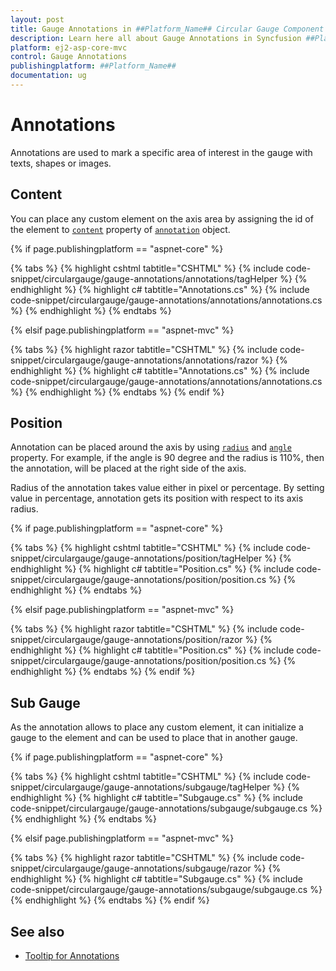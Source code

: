 ```yaml
---
layout: post
title: Gauge Annotations in ##Platform_Name## Circular Gauge Component
description: Learn here all about Gauge Annotations in Syncfusion ##Platform_Name## Circular Gauge component of Syncfusion Essential JS 2 and more.
platform: ej2-asp-core-mvc
control: Gauge Annotations
publishingplatform: ##Platform_Name##
documentation: ug
---
```


# Annotations

Annotations are used to mark a specific area of interest in the gauge with texts, shapes or images.

## Content

You can place any custom element on the axis area by assigning the id of the element to [`content`](https://help.syncfusion.com/cr/aspnetcore-js2/Syncfusion.EJ2.CircularGauge.CircularGaugeAnnotation.html#Syncfusion_EJ2_CircularGauge_CircularGaugeAnnotation_Content) property of [`annotation`](https://help.syncfusion.com/cr/aspnetcore-js2/Syncfusion.EJ2.CircularGauge.CircularGaugeAnnotation.html) object.

{% if page.publishingplatform == "aspnet-core" %}

{% tabs %}
{% highlight cshtml tabtitle="CSHTML" %}
{% include code-snippet/circulargauge/gauge-annotations/annotations/tagHelper %}
{% endhighlight %}
{% highlight c# tabtitle="Annotations.cs" %}
{% include code-snippet/circulargauge/gauge-annotations/annotations/annotations.cs %}
{% endhighlight %}
{% endtabs %}

{% elsif page.publishingplatform == "aspnet-mvc" %}

{% tabs %}
{% highlight razor tabtitle="CSHTML" %}
{% include code-snippet/circulargauge/gauge-annotations/annotations/razor %}
{% endhighlight %}
{% highlight c# tabtitle="Annotations.cs" %}
{% include code-snippet/circulargauge/gauge-annotations/annotations/annotations.cs %}
{% endhighlight %}
{% endtabs %}
{% endif %}



## Position

Annotation can be placed around the axis by using [`radius`](https://help.syncfusion.com/cr/aspnetcore-js2/Syncfusion.EJ2.CircularGauge.CircularGaugeAnnotation.html#Syncfusion_EJ2_CircularGauge_CircularGaugeAnnotation_Radius) and [`angle`](https://help.syncfusion.com/cr/aspnetcore-js2/Syncfusion.EJ2.CircularGauge.CircularGaugeAnnotation.html#Syncfusion_EJ2_CircularGauge_CircularGaugeAnnotation_Angle) property. For example, if the angle is 90 degree and the radius is 110%, then the annotation, will be placed at the right side of the axis.

Radius of the annotation takes value either in pixel or percentage. By setting value in percentage, annotation gets its position with respect to its axis radius.

{% if page.publishingplatform == "aspnet-core" %}

{% tabs %}
{% highlight cshtml tabtitle="CSHTML" %}
{% include code-snippet/circulargauge/gauge-annotations/position/tagHelper %}
{% endhighlight %}
{% highlight c# tabtitle="Position.cs" %}
{% include code-snippet/circulargauge/gauge-annotations/position/position.cs %}
{% endhighlight %}
{% endtabs %}

{% elsif page.publishingplatform == "aspnet-mvc" %}

{% tabs %}
{% highlight razor tabtitle="CSHTML" %}
{% include code-snippet/circulargauge/gauge-annotations/position/razor %}
{% endhighlight %}
{% highlight c# tabtitle="Position.cs" %}
{% include code-snippet/circulargauge/gauge-annotations/position/position.cs %}
{% endhighlight %}
{% endtabs %}
{% endif %}



## Sub Gauge

As the annotation allows to place any custom element, it can initialize a gauge to the element and can be used to place that in another gauge.

{% if page.publishingplatform == "aspnet-core" %}

{% tabs %}
{% highlight cshtml tabtitle="CSHTML" %}
{% include code-snippet/circulargauge/gauge-annotations/subgauge/tagHelper %}
{% endhighlight %}
{% highlight c# tabtitle="Subgauge.cs" %}
{% include code-snippet/circulargauge/gauge-annotations/subgauge/subgauge.cs %}
{% endhighlight %}
{% endtabs %}

{% elsif page.publishingplatform == "aspnet-mvc" %}

{% tabs %}
{% highlight razor tabtitle="CSHTML" %}
{% include code-snippet/circulargauge/gauge-annotations/subgauge/razor %}
{% endhighlight %}
{% highlight c# tabtitle="Subgauge.cs" %}
{% include code-snippet/circulargauge/gauge-annotations/subgauge/subgauge.cs %}
{% endhighlight %}
{% endtabs %}
{% endif %}



## See also

* [Tooltip for Annotations](gauge-user-interaction/#tooltip-for-annotations)